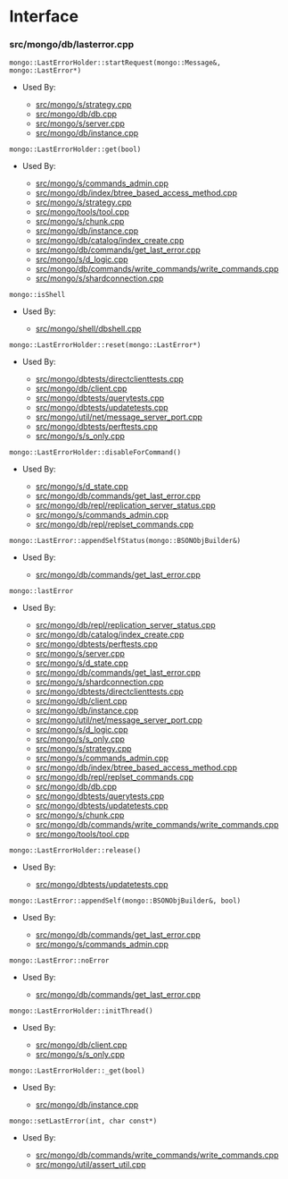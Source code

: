 
# Interface

### src/mongo/db/lasterror.cpp

<div></div>

    mongo::LastErrorHolder::startRequest(mongo::Message&, mongo::LastError*)

- Used By:

    - [src/mongo/s/strategy.cpp](../../../sharding)
    - [src/mongo/db/db.cpp](../../../mongos\_and\_mongod\_mains)
    - [src/mongo/s/server.cpp](../../../mongos\_and\_mongod\_mains)
    - [src/mongo/db/instance.cpp](../../../storage\_layer\_structure)

<div></div>

    mongo::LastErrorHolder::get(bool)

- Used By:

    - [src/mongo/s/commands\_admin.cpp](../../../sharding)
    - [src/mongo/db/index/btree\_based\_access\_method.cpp](../../../indexing)
    - [src/mongo/s/strategy.cpp](../../../sharding)
    - [src/mongo/tools/tool.cpp](../../../tools)
    - [src/mongo/s/chunk.cpp](../../../sharding)
    - [src/mongo/db/instance.cpp](../../../storage\_layer\_structure)
    - [src/mongo/db/catalog/index\_create.cpp](../../../storage\_layer\_structure)
    - [src/mongo/db/commands/get\_last\_error.cpp](../../../database\_commands)
    - [src/mongo/s/d\_logic.cpp](../../../sharding)
    - [src/mongo/db/commands/write\_commands/write\_commands.cpp](../../../new\_wire\_protocol\_write\_commands)
    - [src/mongo/s/shardconnection.cpp](../../../sharding)

<div></div>

    mongo::isShell

- Used By:

    - [src/mongo/shell/dbshell.cpp](../../../mongo\_shell)

<div></div>

    mongo::LastErrorHolder::reset(mongo::LastError*)

- Used By:

    - [src/mongo/dbtests/directclienttests.cpp](../../../unit\_tests)
    - [src/mongo/db/client.cpp](../../../client\_and\_operation\_tracking)
    - [src/mongo/dbtests/querytests.cpp](../../../unit\_tests)
    - [src/mongo/dbtests/updatetests.cpp](../../../unit\_tests)
    - [src/mongo/util/net/message\_server\_port.cpp](../../../network)
    - [src/mongo/dbtests/perftests.cpp](../../../unit\_tests)
    - [src/mongo/s/s\_only.cpp](../../../client\_and\_operation\_tracking)

<div></div>

    mongo::LastErrorHolder::disableForCommand()

- Used By:

    - [src/mongo/s/d\_state.cpp](../../../sharding)
    - [src/mongo/db/commands/get\_last\_error.cpp](../../../database\_commands)
    - [src/mongo/db/repl/replication\_server\_status.cpp](../../../replication)
    - [src/mongo/s/commands\_admin.cpp](../../../sharding)
    - [src/mongo/db/repl/replset\_commands.cpp](../../../replication)

<div></div>

    mongo::LastError::appendSelfStatus(mongo::BSONObjBuilder&)

- Used By:

    - [src/mongo/db/commands/get\_last\_error.cpp](../../../database\_commands)

<div></div>

    mongo::lastError

- Used By:

    - [src/mongo/db/repl/replication\_server\_status.cpp](../../../replication)
    - [src/mongo/db/catalog/index\_create.cpp](../../../storage\_layer\_structure)
    - [src/mongo/dbtests/perftests.cpp](../../../unit\_tests)
    - [src/mongo/s/server.cpp](../../../mongos\_and\_mongod\_mains)
    - [src/mongo/s/d\_state.cpp](../../../sharding)
    - [src/mongo/db/commands/get\_last\_error.cpp](../../../database\_commands)
    - [src/mongo/s/shardconnection.cpp](../../../sharding)
    - [src/mongo/dbtests/directclienttests.cpp](../../../unit\_tests)
    - [src/mongo/db/client.cpp](../../../client\_and\_operation\_tracking)
    - [src/mongo/db/instance.cpp](../../../storage\_layer\_structure)
    - [src/mongo/util/net/message\_server\_port.cpp](../../../network)
    - [src/mongo/s/d\_logic.cpp](../../../sharding)
    - [src/mongo/s/s\_only.cpp](../../../client\_and\_operation\_tracking)
    - [src/mongo/s/strategy.cpp](../../../sharding)
    - [src/mongo/s/commands\_admin.cpp](../../../sharding)
    - [src/mongo/db/index/btree\_based\_access\_method.cpp](../../../indexing)
    - [src/mongo/db/repl/replset\_commands.cpp](../../../replication)
    - [src/mongo/db/db.cpp](../../../mongos\_and\_mongod\_mains)
    - [src/mongo/dbtests/querytests.cpp](../../../unit\_tests)
    - [src/mongo/dbtests/updatetests.cpp](../../../unit\_tests)
    - [src/mongo/s/chunk.cpp](../../../sharding)
    - [src/mongo/db/commands/write\_commands/write\_commands.cpp](../../../new\_wire\_protocol\_write\_commands)
    - [src/mongo/tools/tool.cpp](../../../tools)

<div></div>

    mongo::LastErrorHolder::release()

- Used By:

    - [src/mongo/dbtests/updatetests.cpp](../../../unit\_tests)

<div></div>

    mongo::LastError::appendSelf(mongo::BSONObjBuilder&, bool)

- Used By:

    - [src/mongo/db/commands/get\_last\_error.cpp](../../../database\_commands)
    - [src/mongo/s/commands\_admin.cpp](../../../sharding)

<div></div>

    mongo::LastError::noError

- Used By:

    - [src/mongo/db/commands/get\_last\_error.cpp](../../../database\_commands)

<div></div>

    mongo::LastErrorHolder::initThread()

- Used By:

    - [src/mongo/db/client.cpp](../../../client\_and\_operation\_tracking)
    - [src/mongo/s/s\_only.cpp](../../../client\_and\_operation\_tracking)

<div></div>

    mongo::LastErrorHolder::_get(bool)

- Used By:

    - [src/mongo/db/instance.cpp](../../../storage\_layer\_structure)

<div></div>

    mongo::setLastError(int, char const*)

- Used By:

    - [src/mongo/db/commands/write\_commands/write\_commands.cpp](../../../new\_wire\_protocol\_write\_commands)
    - [src/mongo/util/assert\_util.cpp](../../../utilities)
